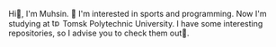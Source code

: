 Hi👋, I'm Muhsin. 👀 I'm interested in sports and programming. Now I'm studying at <img src="https://upload.wikimedia.org/wikipedia/commons/e/e7/TPU_new_logo_en.png" alt="tpu" width="15"/> Tomsk Polytechnic University. I have some interesting repositories, so I advise you to check them out🙂.
